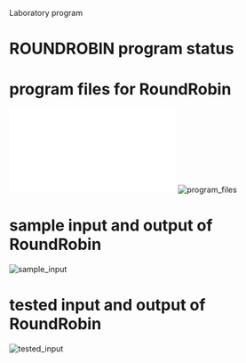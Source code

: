 Laboratory program

# ROUNDROBIN program status

# program files for RoundRobin
![program_files](1c/ROUNDROBIN.C)
![program_files](1c/ROUNDROBIN_code_572.jpeg)

# sample input and output of RoundRobin
![sample_input](1c/ROUNDROBIN_IO_572.jpeg)

# tested input and output of RoundRobin
![tested_input](1c/ROUNDROBIN_EO_572.jpeg)
